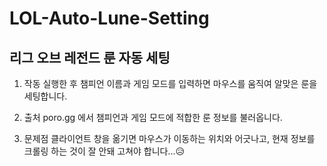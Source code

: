 # LOL-Auto-Lune-Setting
## 리그 오브 레전드 룬 자동 세팅

1. 작동
  실행한 후 챔피언 이름과 게임 모드를 입력하면 마우스를 움직여 알맞은 룬을 세팅합니다.

2. 출처
  poro.gg 에서 챔피언과 게임 모드에 적합한 룬 정보를 불러옵니다.
 
3. 문제점
  클라이언트 창을 옮기면 마우스가 이동하는 위치와 어긋나고, 현재 정보를 크롤링 하는 것이 잘 안돼 고쳐야 합니다...😥
